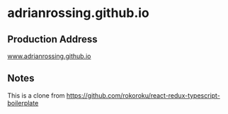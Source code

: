 # adrianrossing.github.io

## Production Address
www.adrianrossing.github.io

## Notes
This is a clone from https://github.com/rokoroku/react-redux-typescript-boilerplate
